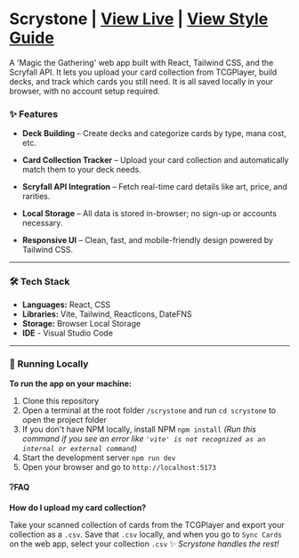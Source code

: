 # Scrystone | [View Live](https://scrystone.netlify.app/) | [View Style Guide](https://www.figma.com/design/K4yFBl1FcD3B8TdgK76oQl/Scrystone?node-id=0-1&t=gWOUaWJ88Al3ZS2z-1)

A 'Magic the Gathering' web app built with React, Tailwind CSS, and the Scryfall API. It lets you upload your card collection from TCGPlayer, build decks, and track which cards you still need. It is all saved locally in your browser, with no account setup required.

### ✨ Features

- **Deck Building** – Create decks and categorize cards by type, mana cost, etc.

- **Card Collection Tracker** – Upload your card collection and automatically match them to your deck needs.

- **Scryfall API Integration** – Fetch real-time card details like art, price, and rarities.

- **Local Storage** – All data is stored in-browser; no sign-up or accounts necessary.

- **Responsive UI** – Clean, fast, and mobile-friendly design powered by Tailwind CSS.

---

### 🛠 Tech Stack

- **Languages:** React, CSS
- **Libraries:** Vite, Tailwind, ReactIcons, DateFNS
- **Storage:** Browser Local Storage
- **IDE** - Visual Studio Code

---

### 🚀 Running Locally

**To run the app on your machine:**

1. Clone this repository
2. Open a terminal at the root folder `/scrystone` and run `cd scrystone` to open the project folder
3. If you don't have NPM locally, install NPM `npm install` _(Run this command if you see an error like `'vite' is not recognized as an internal or external command`)_
4. Start the development server `npm run dev`
5. Open your browser and go to `http://localhost:5173`

#### ❔FAQ

**How do I upload my card collection?**

Take your scanned collection of cards from the TCGPlayer and export your collection as a `.csv`. Save that `.csv` locally, and when you go to `Sync Cards` on the web app, select your collection `.csv` ✨ _Scrystone handles the rest!_
